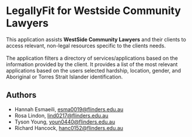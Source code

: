 # LegallyFit for Westside Community Lawyers

This application assists **WestSide Community Lawyers** and their clients to access relevant, non-legal resources specific to the clients needs.<br><br>
The application filters a directory of services/applications based on the information provided by the client. It  provides a list of the most relevant applications based on the users selected hardship, location, gender, and Aboriginal or Torres Strait Islander identification.
<br>

## Authors

* Hannah Esmaeili, esma0019@flinders.edu.au <br>
* Rosa Lindon, lind0217@flinders.edu.au <br>
* Tyson Young, youn0440@flinders.edu.au <br>
* Richard Hancock, hanc0152@flinders.edu.au<br>
